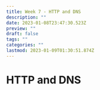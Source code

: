 ```yaml
---
title: Week 7 - HTTP and DNS
description: ""
date: 2023-01-08T23:47:30.523Z
preview: ""
draft: false
tags: ""
categories: ""
lastmod: 2023-01-09T01:30:51.874Z
---
```

# HTTP and DNS